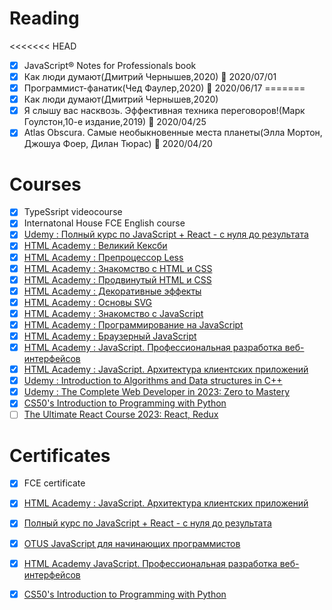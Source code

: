 # Reading
<<<<<<< HEAD
- [x] JavaScript® Notes for Professionals book
- [x] Как люди думают(Дмитрий Чернышев,2020) :blue_book: 2020/07/01 
- [x] Программист-фанатик(Чед Фаулер,2020) :blue_book: 2020/06/17
=======
- [x] Как люди думают(Дмитрий Чернышев,2020)
- [x] Я слышу вас насквозь. Эффективная техника переговоров!(Марк Гоулстон,10-е издание,2019) :blue_book: 2020/04/25
- [x] Atlas Obscura. Самые необыкновенные места планеты(Элла Мортон, Джошуа Фоер, Дилан Тюрас) :blue_book: 2020/04/20

# Courses
- [x] TypeSsript videocourse
- [x] Internatonal House FCE English course
- [x] [Udemy : Полный курс по JavaScript + React - с нуля до результата](https://www.udemy.com/course/javascript_full/)
- [x] [HTML Academy : Великий Кексби](https://htmlacademy.ru/courses/keksby)
- [x] [HTML Academy : Препроцессор Less](https://htmlacademy.ru/courses/less)
- [x] [HTML Academy : Знакомство с HTML и CSS](https://htmlacademy.ru/courses/basic-html-css)
- [x] [HTML Academy : Продвинутый HTML и CSS](https://htmlacademy.ru/courses/advanced-html-css)
- [x] [HTML Academy : Декоративные эффекты](https://htmlacademy.ru/courses/decoration)
- [x] [HTML Academy : Основы SVG](https://htmlacademy.ru/courses/svg)
- [x] [HTML Academy : Знакомство с JavaScript](https://htmlacademy.ru/courses/basic-javascript)
- [x] [HTML Academy : Программирование на JavaScript](https://htmlacademy.ru/courses/javascript)
- [x] [HTML Academy : Браузерный JavaScript](https://htmlacademy.ru/courses/javascript-in-browser)
- [x] [HTML Academy : JavaScript. Профессиональная разработка веб-интерфейсов](https://up.htmlacademy.ru/javascript/20)
- [x] [HTML Academy : JavaScript. Архитектура клиентских приложений](https://up.htmlacademy.ru/ecmascript/12)
- [x] [Udemy : Introduction to Algorithms and Data structures in C++](https://www.udemy.com/course/introduction-to-algorithms-and-data-structures-in-c/)
- [x] [Udemy : The Complete Web Developer in 2023: Zero to Mastery](https://www.udemy.com/course/the-complete-web-developer-zero-to-mastery/)
- [x] [CS50's Introduction to Programming with Python](https://learning.edx.org/course/course-v1:HarvardX+CS50P+Python/home) 
- [ ] [The Ultimate React Course 2023: React, Redux](https://www.udemy.com/course/the-ultimate-react-course/)

# Certificates
- [x] FCE certificate
- [x] [HTML Academy : JavaScript. Архитектура клиентских приложений](https://github.com/marustas/misc/blob/master/certificates/HTML_ACADEMY_JS_ARCHITECTURE_of_FONT_END_APPLICATIONS.pdf)
- [x] [Полный курс по JavaScript + React - с нуля до результата](https://github.com/marustas/misc/blob/master/certificates/udemy_certificate.jpg)
- [x] [OTUS JavaScript для начинающих программистов](https://github.com/marustas/misc/blob/master/certificates/OTUS_JavaScript_for_beginners.pdf) 
- [x] [HTML Academy JavaScript. Профессиональная разработка веб-интерфейсов](https://github.com/marustas/misc/blob/master/certificates/HTML_ACADEMY_JS_Professional_Development_of_Web_Interfaces.pdf)
- [x] [CS50's Introduction to Programming with Python](https://github.com/marustas/misc/blob/master/certificates/CS50P_CERTIFICATE.pdf) 


